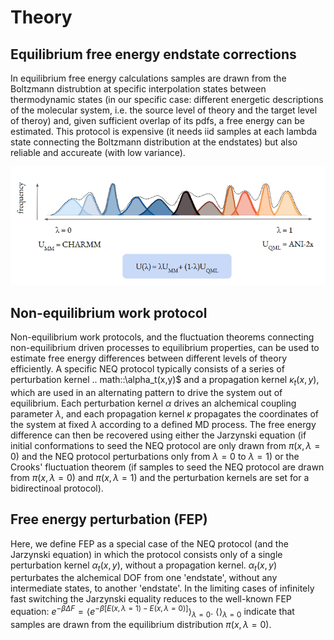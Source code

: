 Theory
===============


## Equilibrium free energy endstate corrections

In equilibrium free energy calculations samples are drawn from the Boltzmann distrubtion 
at specific interpolation states between thermodynamic states (in our specific case: different energetic
descriptions of the molecular system, i.e. the source level of theory and the target level of theroy) and, 
given sufficient overlap of its pdfs, a free energy can be estimated. This protocol is expensive 
(it needs iid samples at each lambda state connecting the Boltzmann distribution at the endstates) 
but also reliable and accureate (with low variance).

![image](images/equi.png)



## Non-equilibrium work protocol 

Non-equilibrium work protocols, and the fluctuation theorems connecting non-equilibrium driven 
processes to equilibrium properties, can be used to estimate free energy differences between different
levels of theory efficiently.
A specific NEQ protocol typically consists of a series of perturbation kernel .. math::\alpha_t(x,y)$ and a
propagation kernel $\kappa_t(x,y)$, which are used in an alternating pattern to drive the system
out of equilibrium.
Each perturbation kernel $\alpha$ drives an alchemical coupling parameter $\lambda$, and each 
propagation kernel $\kappa$ propagates the coordinates of the system at fixed $\lambda$ according 
to a defined MD process.
The free energy difference can then be recovered using either the Jarzynski equation (if initial conformations 
to seed the NEQ protocol are only drawn from $\pi(x, \lambda=0)$ and the NEQ protocol perturbations only 
from $\lambda=0$ to $\lambda=1$) or the Crooks' fluctuation theorem (if samples to seed the NEQ protocol 
are drawn from $\pi(x, \lambda=0)$ and $\pi(x, \lambda=1)$ and the perturbation kernels are set for a bidirectinoal 
protocol).

## Free energy perturbation (FEP)

Here, we define FEP as a special case of the NEQ protocol (and the Jarzynski equation) in which the protocol 
consists only of a single perturbation kernel $\alpha_t(x,y)$, without a propagation kernel.
$\alpha_t(x,y)$ perturbates the alchemical DOF from one 'endstate', without any intermediate states, 
to another 'endstate'. 
In the limiting cases of infinitely fast switching the Jarzynski equality reduces to the well-known FEP equation:
$e^{-\beta \Delta F} = \langle e^{−β[E(x,\lambda=1)− E(x,\lambda=0)]} \rangle_{\lambda=0}$.
$\langle \rangle_{\lambda=0}$ indicate that samples are drawn from the equilibrium distribution $\pi(x, \lambda=0)$.
